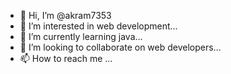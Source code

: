 - 👋 Hi, I’m @akram7353
- 👀 I’m interested in web development...
- 🌱 I’m currently learning java...
- 💞️ I’m looking to collaborate on web developers...
- 📫 How to reach me ...

<!---
akram7353/akram7353 is a ✨ special ✨ repository because its `README.md` (this file) appears on your GitHub profile.
You can click the Preview link to take a look at your changes.
--->
